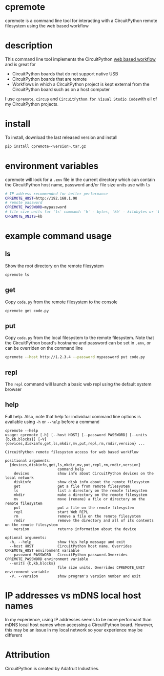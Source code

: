 # cpremote
cpremote is a command line tool for interacting with a CircuitPython remote filesystem using the web based workflow

# description
This command line tool implements the CircuitPython [web based workflow](https://docs.circuitpython.org/en/latest/docs/workflows.html#web) and is great for
* CircuitPython boards that do not support native USB
* CircuitPython boards that are remote
* Workflows in which a CircuitPython project is kept external from the CircuitPython board such as on a host computer

I use `cpremote`, [`circup`](https://github.com/adafruit/circup) and [`CircuitPython for Visual Studio Code`](https://marketplace.visualstudio.com/items?itemName=joedevivo.vscode-circuitpython)with all of my CircuitPython projects.

# install
To install, download the last released version and install
```sh
pip install cpremote-<version>.tar.gz
```

# environment variables
cpremote will look for a `.env` file in the current directory which can contain the CircuitPython host name, password and/or file size units use with `ls`
```sh
# IP address recommended for better performance
CPREMOTE_HOST=http://192.168.1.90
# remote password
CPREMOTE_PASSWORD=mypassword
# file size units for 'ls' command: 'b' - bytes, 'kb' - kilobytes or 'blocks'
CPREMOTE_UNITS=kb
```

# example command usage

## ls
Show the root directory on the remote filesystem
```sh
cpremote ls
```

## get
Copy `code.py` from the remote filesystem to the console
```sh
cpremote get code.py
```

## put
Copy `code.py` from the local filesystem to the remote filesystem. Note that the CircuitPython board's hostname and password can be set in `.env`, or can be overriden on the command line
```sh
cpremote --host http://1.2.3.4 --password mypassword put code.py
```

## repl
The `repl` command will launch a basic web repl using the default system browser

## help
Full help. Also, note that help for individual command line options is available using `-h` or `--help` before a command
```
cpremote --help
usage: cpremote [-h] [--host HOST] [--password PASSWORD] [--units {b,kb,blocks}] [-V] {devices,diskinfo,get,ls,mkdir,mv,put,repl,rm,rmdir,version} ...

CircuitPython remote filesystem access for web based workflow

positional arguments:
  {devices,diskinfo,get,ls,mkdir,mv,put,repl,rm,rmdir,version}
                        command help
    devices             show info about CircuitPython devices on the local network
    diskinfo            show disk info about the remote filesystem
    get                 get a file from remote filesystem
    ls                  list a directory on the remote filesystem
    mkdir               make a directory on the remote filesystem
    mv                  move (rename) a file or directory on the remote filesystem
    put                 put a file on the remote filesystem
    repl                start Web REPL
    rm                  remove a file on the remote filesystem
    rmdir               remove the directory and all of its contents on the remote filesystem
    version             returns information about the device

optional arguments:
  -h, --help            show this help message and exit
  --host HOST           CircuitPython host name. Overrides CPREMOTE_HOST environment variable
  --password PASSWORD   CircuitPython password.Overrides CPREMOTE_PASSWORD environment variable
  --units {b,kb,blocks}
                        file size units. Overrides CPREMOTE_UNIT environment variable
  -V, --version         show program's version number and exit
```

# IP addresses vs mDNS local host names
In my experience, using IP addresses seems to be more performant than mDNS local host names when accessing a CircuitPython board. However, this may be an issue in my local network so your experience may be different

# Attribution
CircuitPython is created by Adafruit Industries.
